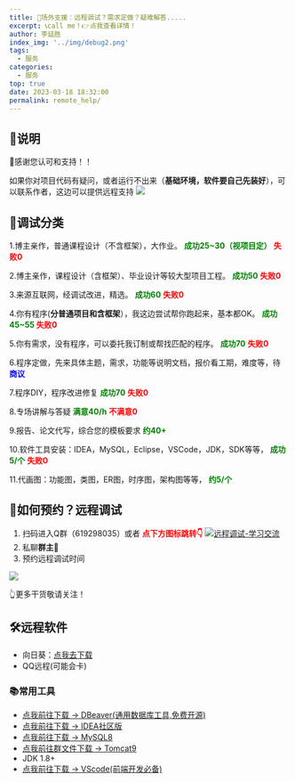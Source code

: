 ```yaml
---
title: 📌场外支援：远程调试？需求定做？疑难解答.....
excerpt: 📞call me！👉点我查看详情！
author: 李延胜
index_img: '../img/debug2.png'
tags:
  - 服务
categories:
  - 服务
top: true
date: 2023-03-18 18:32:00
permalink: remote_help/
---
```

## 📏说明

🤳感谢您认可和支持！！

如果你对项目代码有疑问，或者运行不出来（**基础环境，软件要自己先装好**），可以联系作者，这边可以提供远程支持
![](../img/ad/1.jpg)


## 📝调试分类
1.博主亲作，普通课程设计（不含框架），大作业。  **<font color='green'>成功25~30（视项目定）</font>** **<font color='red'>失败0</font>**

2.博主亲作，课程设计（含框架）、毕业设计等较大型项目工程。 **<font color='green'>成功50</font>** **<font color='red'>失败0</font>**

3.来源互联网，经调试改进，精选。 **<font color='green'>成功60</font>** **<font color='red'>失败0</font>**

4.你有程序(**分普通项目和含框架**），我这边尝试帮你跑起来，基本都OK。 **<font color='green'>成功45~55 </font>** **<font color='red'>失败0</font>**

5.你有需求，没有程序，可以委托我订制或帮找匹配的程序。 **<font color='green'>成功70</font>** **<font color='red'>失败0</font>**

6.程序定做，先来具体主题，需求，功能等说明文档，报价看工期，难度等，待 **<font color='blue'>商议</font>**

7.程序DIY，程序改进修复 **<font color='green'>成功70</font>** **<font color='red'>失败0</font>**

8.专场讲解与答疑 **<font color='green'>满意40/h</font>** **<font color='red'>不满意0</font>**

9.报告、论文代写，综合您的模板要求  **<font color='green'>约40+</font>**

10.软件工具安装：IDEA，MySQL，Eclipse，VSCode，JDK，SDK等等， **<font color='green'>成功 5/个</font>**  **<font color='red'>失败0</font>**

11.代画图：功能图，类图，ER图，时序图，架构图等等， **<font color='green'>约5/个</font>**

## 📍如何预约？远程调试
1. 扫码进入Q群（619298035）或者 **<font color='red'>点下方图标跳转👇</font>**
<a target="_blank" href="https://qm.qq.com/cgi-bin/qm/qr?k=NZUoWMzd3PQLWwxRGMiBNYEnVkEdNq__&jump_from=webapi&authKey=kgAofDqUzgwMCSX+UQQwxf837zMeWFGGmo4iIcbgkklW2pdfmVOlxPWAK6sMYMaC"><img border="0" src="http://liyansheng.top/typora/group.png" alt="远程调试-学习交流" title="远程调试-学习交流"></a>
2. 私聊**群主**🥇
3. 预约远程调试时间

![](../img/ad/2.jpg)




👆更多干货敬请关注！

## 🛠远程软件
- 向日葵：[点我去下载](https://sunlogin.oray.com/)
- QQ远程(可能会卡)



### 📚常用工具
- [点我前往下载 ->  DBeaver(通用数据库工具,免费开源)](https://dbeaver.io/)
- [点我前往下载 ->  IDEA社区版](https://www.jetbrains.com/zh-cn/idea/download/?section=windows)
- [点我前往下载 ->  MySQL8](https://dev.mysql.com/downloads/mysql/)
- [点我前往群文件下载 ->  Tomcat9](https://qm.qq.com/cgi-bin/qm/qr?k=NZUoWMzd3PQLWwxRGMiBNYEnVkEdNq__&jump_from=webapi&authKey=kgAofDqUzgwMCSX+UQQwxf837zMeWFGGmo4iIcbgkklW2pdfmVOlxPWAK6sMYMaC)
- JDK 1.8+
- [点我前往下载 ->  VScode(前端开发必备)](https://code.visualstudio.com/)